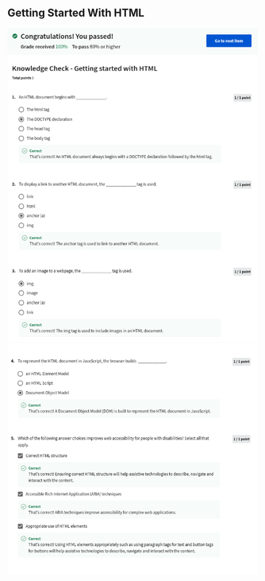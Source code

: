 ## Getting Started With HTML

![](/learning/meta-front-end-developer-professional-certificate/C1-Introduction-to-front-end-development/Module2/quiz1-getting-started-with-html/ss1.png)
![](/learning/meta-front-end-developer-professional-certificate/C1-Introduction-to-front-end-development/Module2/quiz1-getting-started-with-html/ss2.png)